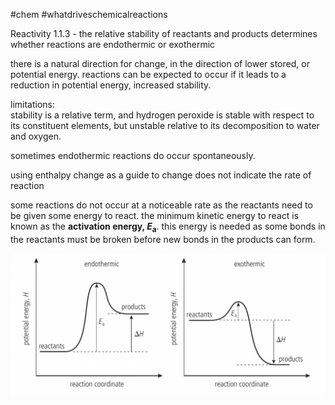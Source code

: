 #chem #whatdriveschemicalreactions  
  
Reactivity 1.1.3 - the relative stability of reactants and products determines whether reactions are endothermic or exothermic  
  
there is a natural direction for change, in the direction of lower stored, or potential energy. reactions can be expected to occur if it leads to a reduction in potential energy, increased stability.  
  
limitations:  
stability is a relative term, and hydrogen peroxide is stable with respect to its constituent elements, but unstable relative to its decomposition to water and oxygen.  
  
sometimes endothermic reactions do occur spontaneously.   
  
using enthalpy change as a guide to change does not indicate the rate of reaction  
  
some reactions do not occur at a noticeable rate as the reactants need to be given some energy to react. the minimum kinetic energy to react is known as the **activation energy, $E_{\text{a}}$**. this energy is needed as some bonds in the reactants must be broken before new bonds in the products can form.  
  
![enthalpy change and activation energy.png](Media/2%20Reactivity/2.1/1%20enthalpy/enthalpy%20change%20and%20activation%20energy.png)